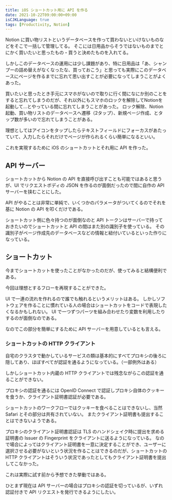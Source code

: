 ```yaml
---
title: iOS ショートカット用に API を作る
date: 2021-10-22T09:00:00+09:00
isCJKLanguage: true
tags: [Productivity, Notion]
---
```


Notion に買い物リストというデータベースを作って買わないといけないものなどをそこで一括して管理してる。
そこには日用品からそうではないものまでとにかく買いたいと思ったもの・買うと決めたものを入れてる。

しかしこのデータベースの運用には少し課題があり、特に日用品は「あ、シャンプーの詰め替えがなくなったな、買っておこう」と思っても実際にこのデータベースにページを作るまでに忘れて思い出すことが必要になってしまうことがよくあった。

買いたいと思ったとき手元にスマホがないので取りに行く間になにか別のことをすると忘れてしまうのだが、それ以外にもスマホのロックを解除してNotionを起動して…とやっている間に忘れてしまうことがあった。
ロック解除、Notion起動、買い物リストのデータベースへ遷移（2タップ）、新規ページ作成、とタップ数が多いので忘れてしまうことがある。

理想としてはアイコンをタップしたらテキストフィールドにフォーカスがあたっていて、入力したらそれだけでページが作られるくらい簡単になるといい。

これを実現するために iOS のショートカットとそれ用に API を作った。

## API サーバー

ショートカットから Notion の API を直接呼び出すことも可能ではあると思うが、UI でリクエストボディの JSON を作るのが面倒だったので間に自作の API サーバーを挟むことにした。

API がやることは非常に単純で、いくつかのパラメータがついてくるのでそれを基に Notion の API を叩くだけである。

ショートカット側に色々持つのが面倒なのと API トークンはサーバーで持っておきたいのでショートカットと API の間はまた別の識別子を使っている。
その識別子がページ作成先のデータベースなどの情報と紐付いているといった作りになっている。

## ショートカット

今までショートカットを使ったことがなかったのだが、使ってみると結構便利である。

今回は理想とするフローを再現することができた。

UI で一連の流れを作れるので誰でも触れるというメリットはある。
しかしソフトウェアを作ることに慣れている人の場合はショートカットをコードで表現したくなるかもしれない。
UI で一つずつパーツを組み合わせたり変数を利用したりするのが面倒なのである。

なのでこの部分を簡単にするために API サーバーを用意しているとも言える。

### ショートカットの HTTP クライアント

自宅のクラスタで動かしているサービスの類は基本的にすべてプロキシの後ろに隠してあり、ほぼすべてが認証を通るようになっている。（一部例外はある）

しかしショートカット内蔵の HTTP クライアントでは残念ながらこの認証を通ることができない。

プロキシの認証を通るには OpenID Connect で認証しプロキシ自体のクッキーを食うか、クライアント証明書認証が必要である。

ショートカットのワークフローではクッキーを食べることはできないし、当然 Safari とその部分は共有されていない。
またクライアント証明書も提出することはできないようである。

プロキシのクライアント証明書認証は TLS のハンドシェイク時に提出を求める証明書の Issuer の Fingerprint をクライアントに送るようになっている。
なので場合によってはクライアント証明書を一意に決定することができ、ユーザーに選択させる必要がないという状況を作ることはできるのだが、ショートカットの HTTP クライアントはそういう状況であったとしてもクライアント証明書を提出してこなかった。

これは実際に試す前から予想できた挙動ではある。

ひとまず現在は API サーバーの場合はプロキシの認証を切っているが、いずれ認証付きで API リクエストを発行できるようにしたい。
